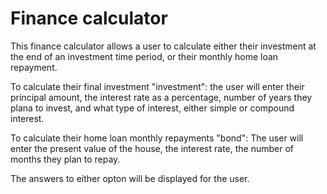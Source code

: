 # Finance calculator

This finance calculator allows a user to calculate either their investment at the end of an investment time period, 
or their monthly home loan repayment. 

To calculate their final investment "investment":
the user will enter their principal amount, the interest rate as a percentage, number of years they plana to invest,
and what type of interest, either simple or compound interest. 

To calculate their home loan monthly repayments "bond":
The user will enter the present value of the house, the interest rate, the number of months they plan to repay.

The answers to either opton will be displayed for the user.
